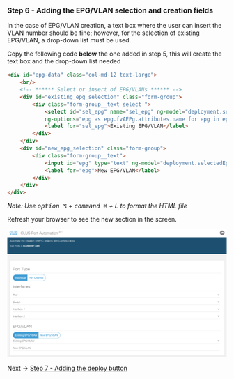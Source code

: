 ### Step 6 - Adding the EPG/VLAN selection and creation fields
 
In the case of EPG/VLAN creation, a text box where the user can insert the VLAN number should be fine; however, for the 
selection of existing EPG/VLAN, a drop-down list must be used.

Copy the following code **below** the one added in step 5, this will create the text box and the drop-down list needed
```html
<div id="epg-data" class="col-md-12 text-large">
    <br/>
    <!-- ****** Select or insert of EPG/VLANs ****** -->
    <div id="existing_epg_selection" class="form-group">
        <div class="form-group__text select ">
            <select id="sel_epg" name="sel_epg" ng-model="deployment.selectedEpg"
            ng-options="epg as epg.fvAEPg.attributes.name for epg in epgs track by epg.fvAEPg.attributes.name"></select>
            <label for="sel_epg">Existing EPG/VLAN</label>
        </div>
    </div>
    <div id="new_epg_selection" class="form-group">
        <div class="form-group__text">
            <input id="epg" type="text" ng-model="deployment.selectedEpg" type="number">
            <label for="epg">New EPG/VLAN</label>
        </div>
    </div>
</div>
```


_Note: Use <kbd>option ⌥</kbd> + <kbd>command ⌘</kbd> + <kbd>L</kbd> to format the HTML file_

Refresh your browser to see the new section in the screen.

![step_6](images/step6.png)

Next -> [Step 7 - Adding the deploy button]

[Step 7 - Adding the deploy button]: step7.md

